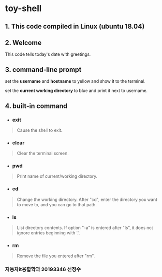 # toy-shell

## 1. This code compiled in Linux (ubuntu 18.04)

## 2. Welcome

This code tells today's date with greetings.


## 3. command-line prompt
set the **username** and **hostname** to yellow and show it to the terminal.

set the **current working directory** to blue and print it next to username.

## 4. built-in command
* ### exit
> Cause the shell to exit.
* ### clear
> Clear the terminal screen.
* ### pwd
> Print name of current/working directory.
* ### cd
> Change the working directory.
> After "cd", enter the directory you want to move to, and you can go to that path.
* ### ls
> List directory contents.
> If option "-a" is entered after "ls", it does not ignore entries beginning with '.'.
* ### rm
> Remove the file you entered after "rm".

### 자동차it융합학과 20193346 선정수

